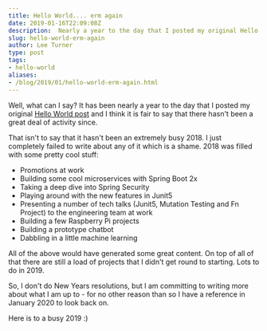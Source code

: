```yaml
---
title: Hello World.... erm again
date: 2019-01-16T22:09:08Z
description:  Nearly a year to the day that I posted my original Hello World post..... oh dear.
slug: hello-world-erm-again
author: Lee Turner
type: post
tags:
- hello-world
aliases:
- /blog/2019/01/hello-world-erm-again.html
---     
```

Well, what can I say?  It has been nearly a year to the day that I posted my original [Hello World post](/posts/hello-world) and I think it is fair to say that there hasn't been a great deal of activity since.

That isn't to say that it hasn't been an extremely busy 2018.  I just completely failed to write about any of it which is a shame.  2018 was filled with some pretty cool stuff:

* Promotions at work
* Building some cool microservices with Spring Boot 2x
* Taking a deep dive into Spring Security
* Playing around with the new features in Junit5
* Presenting a number of tech talks (Junit5, Mutation Testing and Fn Project) to the engineering team at work
* Building a few Raspberry Pi projects
* Building a prototype chatbot
* Dabbling in a little machine learning

All of the above would have generated some great content.  On top of all of that there are still a load of projects that I didn't get round to starting.  Lots to do in 2019.

So, I don't do New Years resolutions, but I am committing to writing more about what I am up to - for no other reason than so I have a reference in January 2020 to look back on.

Here is to a busy 2019 :)                
